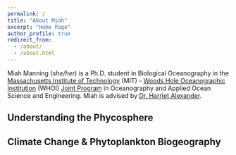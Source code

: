 ```yaml
---
permalink: /
title: "About Miah"
excerpt: "Home Page"
author_profile: true
redirect_from: 
  - /about/
  - /about.html
---
```

Miah Manning (_she/her_) is a Ph.D. student in Biological Oceanography in the [Massachusetts Institute of Technology](https://www.mit.edu/) (MIT) - [Woods Hole Oceanographic Institution](https://www.whoi.edu/) (WHOI) [Joint Program](https://mit.whoi.edu/) in Oceanography and Applied Ocean Science and Engineering. Miah is advised by [Dr. Harriet Alexander](https://alexanderlabwhoi.github.io/).

Understanding the Phycosphere
---------
Climate Change & Phytoplankton Biogeography
---------

